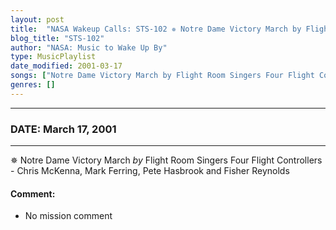 ```yaml
---
layout: post
title:  "NASA Wakeup Calls: STS-102 ✵ Notre Dame Victory March by Flight Room Singers Four Flight Controllers - Chris McKenna, Mark Ferring, Pete Hasbrook and Fisher Reynolds ✧ March 17, 2001"
blog_title: "STS-102"
author: "NASA: Music to Wake Up By"
type: MusicPlaylist
date_modified: 2001-03-17
songs: ["Notre Dame Victory March by Flight Room Singers Four Flight Controllers - Chris McKenna, Mark Ferring, Pete Hasbrook and Fisher Reynolds"]
genres: []
---
```


----
### DATE: March 17, 2001
----
✵ Notre Dame Victory March *by* Flight Room Singers Four Flight Controllers - Chris McKenna, Mark Ferring, Pete Hasbrook and Fisher Reynolds  

#### Comment:
* No mission comment



<br/>
<center>
	<a target="_blank"
	   href="https://twitter.com/intent/tweet?hashtags=Space,NASA,Playlist,NASAWakeupCalls,SpaceProgram&text=🚀 {{ page.author}}, {{ page.title }}. {{ site.url }}{{ page.url }}&via=nasawakeupcalls"><i class="fab fa-twitter" title="Tweet this page" alt="Tweet this page" style="font-size: 1.3em;"></i></a>
	&nbsp; 	<i class="fas fa-user-astronaut" style="font-size: 1.5em;"></i> &nbsp;
    <a id="custom_amazon_link"
       type="amzn" search="#"
       category="popular music">
    <i class="fab fa-amazon" style="font-size: 1.3em;"></i></a>
</center>

<!-- Randomly resolve an individual entry from a song array -->
<script src="/assets/javascript/seedrandom.min.js"></script>
<script>
  var wake_me_up = ["Notre Dame Victory March by Flight Room Singers Four Flight Controllers - Chris McKenna, Mark Ferring, Pete Hasbrook and Fisher Reynolds"];
  var prng = new Math.seedrandom();
  function randomSong() {
    song = wake_me_up[Math.floor(Math.random() * wake_me_up.length)];
    var amazon_link = document.getElementById("custom_amazon_link");
    amazon_link.setAttribute("search", song);
  }
  window.onload = randomSong();
</script>
